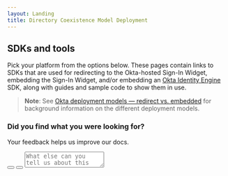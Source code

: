 ```yaml
---
layout: Landing
title: Directory Coexistence Model Deployment
---
```


## SDKs and tools

Pick your platform from the options below. These pages contain links to SDKs that are used for redirecting to the Okta-hosted Sign-In Widget, embedding the Sign-In Widget, and/or embedding an [Okta Identity Engine](/docs/guides/oie-intro/) SDK, along with guides and sample code to show them in use.

> **Note**: See [Okta deployment models &mdash; redirect vs. embedded](/docs/concepts/redirect-vs-embedded/) for background information on the different deployment models.

<div class="block">
  <form
    class="block__comment comment"
    action=""
    method=""
  >
    <h3 class="comment__title">
      Did you find what you were looking for?
    </h3>
    <p class="comment__subtitle">
      Your feedback helps us improve our docs.
    </p>
    <button
      class="comment__button comment__button_type_like"
      type="button"
      aria-label="Like"
    ></button>
    <button
      class="comment__button comment__button_type_dislike"
      type="button"
      aria-label="Dislike"
    ></button>
    <textarea
      class="comment__textarea"
      name="user_message"
      placeholder="What else can you tell us about this content?"
    ></textarea>
  </form>
</div>
